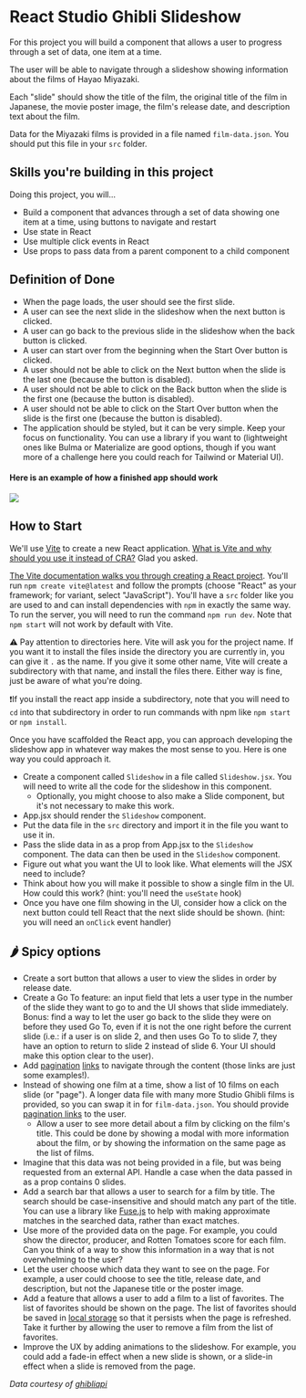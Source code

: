 # React Studio Ghibli Slideshow

For this project you will build a component that allows a user to progress through a set of data, one item at a time.

The user will be able to navigate through a slideshow showing information about the films of Hayao Miyazaki.

Each "slide" should show the title of the film, the original title of the film in Japanese, the movie poster image, the film's release date, and description text about the film.

Data for the Miyazaki films is provided in a file named `film-data.json`. You should put this file in your `src` folder.

## Skills you're building in this project

Doing this project, you will...

- Build a component that advances through a set of data showing one item at a time, using buttons to navigate and restart
- Use state in React
- Use multiple click events in React
- Use props to pass data from a parent component to a child component

## Definition of Done

- When the page loads, the user should see the first slide.
- A user can see the next slide in the slideshow when the next button is clicked.
- A user can go back to the previous slide in the slideshow when the back button is clicked.
- A user can start over from the beginning when the Start Over button is clicked.
- A user should not be able to click on the Next button when the slide is the last one (because the button is disabled).
- A user should not be able to click on the Back button when the slide is the first one (because the button is disabled).
- A user should not be able to click on the Start Over button when the slide is the first one (because the button is disabled).
- The application should be styled, but it can be very simple. Keep your focus on functionality. You can use a library if you want to (lightweight ones like Bulma or Materialize are good options, though if you want more of a challenge here you could reach for Tailwind or Material UI).

#### Here is an example of how a finished app should work

![](react-slides.gif)

## How to Start

We'll use [Vite](https://vitejs.dev/) to create a new React application. [What is Vite and why should you use it instead of CRA?](https://luketheweb.dev/blog/what-is-vite-and-why-should-you-use-it-instead-of-create-react-app) Glad you asked. 

[The Vite documentation walks you through creating a React project](https://vitejs.dev/guide/#scaffolding-your-first-vite-project). You'll run `npm create vite@latest` and follow the prompts (choose "React" as your framework; for variant, select "JavaScript"). You'll have a `src` folder like you are used to and can install dependencies with `npm` in exactly the same way. To run the server, you will need to run the command `npm run dev`. Note that `npm start` will not work by default with Vite.

⚠️ Pay attention to directories here. Vite will ask you for the project name. If you want it to install the files inside the directory you are currently in, you can give it `.` as the name. If you give it some other name, Vite will create a subdirectory with that name, and install the files there. Either way is fine, just be aware of what you're doing.

❗If you install the react app inside a subdirectory, note that you will need to `cd` into that subdirectory in order to run commands with npm like `npm start` or `npm install`.

Once you have scaffolded the React app, you can approach developing the slideshow app in whatever way makes the most sense to you. Here is one way you could approach it.

- Create a component called `Slideshow` in a file called `Slideshow.jsx`. You will need to write all the code for the slideshow in this component.
    - Optionally, you might choose to also make a Slide component, but it's not necessary to make this work.
- App.jsx should render the `Slideshow` component.
- Put the data file in the `src` directory and import it in the file you want to use it in.
- Pass the slide data in as a prop from App.jsx to the `Slideshow` component. The data can then be used in the `Slideshow` component.
- Figure out what you want the UI to look like. What elements will the JSX need to include?
- Think about how you will make it possible to show a single film in the UI. How could this work? (hint: you'll need the `useState` hook)
- Once you have one film showing in the UI, consider how a click on the next button could tell React that the next slide should be shown. (hint: you will need an `onClick` event handler)

## 🌶️ Spicy options

- Create a sort button that allows a user to view the slides in order by release date.
- Create a Go To feature: an input field that lets a user type in the number of the slide they want to go to and the UI shows that slide immediately. Bonus: find a way to let the user go back to the slide they were on before they used Go To, even if it is not the one right before the current slide (i.e.: if a user is on slide 2, and then uses Go To to slide 7, they have an option to return to slide 2 instead of slide 6. Your UI should make this option clear to the user).
- Add [pagination](https://bulma.io/documentation/components/pagination/) [links](https://materializecss.com/pagination.html#!) to navigate through the content (those links are just some examples!).
- Instead of showing one film at a time, show a list of 10 films on each slide (or "page"). A longer data file with many more Studio Ghibli films is provided, so you can swap it in for `film-data.json`. You should provide [pagination links](https://developer.mozilla.org/en-US/docs/Web/CSS/Layout_cookbook/Pagination) to the user.
  - Allow a user to see more detail about a film by clicking on the film's title. This could be done by showing a modal with more information about the film, or by showing the information on the same page as the list of films.
- Imagine that this data was not being provided in a file, but was being requested from an external API. Handle a case when the data passed in as a prop contains 0 slides.
- Add a search bar that allows a user to search for a film by title. The search should be case-insensitive and should match any part of the title. You can use a library like [Fuse.js](https://fusejs.io/) to help with making approximate matches in the searched data, rather than exact matches.
- Use more of the provided data on the page. For example, you could show the director, producer, and Rotten Tomatoes score for each film. Can you think of a way to show this information in a way that is not overwhelming to the user?
- Let the user choose which data they want to see on the page. For example, a user could choose to see the title, release date, and description, but not the Japanese title or the poster image.
- Add a feature that allows a user to add a film to a list of favorites. The list of favorites should be shown on the page. The list of favorites should be saved in [local storage](https://developer.mozilla.org/en-US/docs/Web/API/Web_Storage_API/Using_the_Web_Storage_API) so that it persists when the page is refreshed. Take it further by allowing the user to remove a film from the list of favorites.
- Improve the UX by adding animations to the slideshow. For example, you could add a fade-in effect when a new slide is shown, or a slide-in effect when a slide is removed from the page.


_Data courtesy of [ghibliapi](https://github.com/janaipakos/ghibliapi)_
